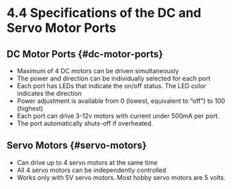 # 4.4 Specifications of the DC and Servo Motor Ports

## DC Motor Ports {#dc-motor-ports}

* Maximum of 4 DC motors can be driven simultaneously
* The power and direction can be individually selected for each port
* Each port has LEDs that indicate the on/off status. The LED color indicates the direction
* Power adjustment is available from 0 \(lowest, equivalent to “off”\) to 100 \(highest\)
* Each port can drive 3-12v motors with current under 500mA per port.
* The port automatically shuts-off if overheated.

## Servo Motors {#servo-motors}

* Can drive up to 4 servo motors at the same time
* All 4 servo motors can be independently controlled
* Works only with 5V servo motors. Most hobby servo motors are 5 volts.

